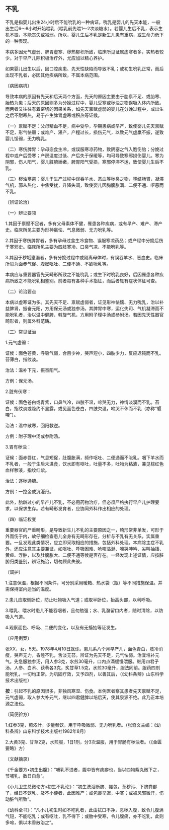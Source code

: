 ## 不乳

不乳是指婴儿出生24小时后不能吮乳的一种病证。吮乳是婴儿的先天本能，一般出生后6〜8小时开始喂乳（喂乳前先喂1〜2次淡糖水）。若婴儿生后不乳，表示生机不振，本能丧失或减弱。所以，婴儿生后不乳是新生儿患有重病，或生命力低下的一种表现。

本病多因元气虚弱、脾胃虚寒、秽热郁积所致，临床所见证属虚寒者多，实热者较少。对于早产儿除积极治疗外，尤应加以精心养护。

如果婴儿出生以后，因口腔疾患、先天性缺陷而导致不乳；或初生吮乳正常，而后出现不乳者，必因其他疾病所致，不属本病范围。

〔病因病机〕

导致本病的原因有先天和后天两个方面，先天的原因主要由于胎禀不足、或胎寒、胎热为患；后天的原因则多为分娩过程中，婴儿受寒或秽浊之物误吸入体内所致。而两者又往往有着密切的因果关系，如先天禀赋虚弱的婴儿在分娩过程中，或出生之后不耐寒热，易于产生脾胃虚寒或积热等证候。

（一）禀赋不足：父母精血不足，病中受孕，孕期患病或早产，致使婴儿先天禀赋不足，形气怯弱；或难产、滞产，产程过长，损伤元气，以致元气虚羸不振，遂致婴儿馁弱，无力吮乳。

（二）寒伤脾胃：孕母恣食生冷，或误服寒凉药物，致阴塞之气入胞伤胎；分娩过程中或产后受寒；产房温度过低、产后失于保暖等，均可导致寒邪损伤婴儿。寒为阴邪，伤人阳气，婴儿脏腑娇嫩，脾胃阳气受损，寒邪停滞不运，致使婴儿生后不乳。

（三）秽浊壅遏：婴儿于生产过程中误吞羊水、恶血等秽臭之物，壅结肠胃，凝滞气机，邪从热化，中焦受扰，升降失调，致使婴儿因胸腹胀满、二便不通、呕恶而不乳。

〔辨证论治〕

（一）辨证要领

1.其因于禀赋不足者，多有父母素体不健，罹患各种疾病，或有早产、难产、滞产史。临床所见主要为形神羸怯、气息微弱、无力吮乳等。

2.其因于寒伤脾胃者，多有孕母过食生冷食物、误服寒凉药品；或产程中分娩后伤于寒邪史。临床所见主要为四肢寒冷、口臭气凉、不能吮乳等。

3.其因于秽垢壅遏者，多有分娩过程中或刚离母体时，有误吞羊水、恶血史。临床所见为面赤气促、腹胀呕吐、二便不通、不欲吮乳等。

本病应与重要器官先天畸形所致之不能吮乳；或生下时吮乳良好，后因罹患各种疾病所致之不能吮乳相鉴别。前者每有各种手术指征，而后者辄有症状体征可查。

（二）论治要点

本病以虚寒证为多。其先天不足、禀赋虚弱者，证见形神怯懦、无力吮乳，治以补益脾肾，振奋元阳，方用保元汤或独参汤。其脾胃中寒，运化失司、气机凝滞而不能吮乳者，治以温中健脾、斡旋气机，方用附子理中汤或参附汤。若因先天性器官畸形者，则属外科范畴。

（三）常见证治

1.元气虚弱：

证候：面色苍黄，呼吸气弱，合目少神，哭声短小，四肢少力，反应迟钝而不乳。苔薄白，指纹淡。

治法：温补下元，振奋阳气。

方例：保元汤。

2.脏有伏寒：

证候：面色苍白或青紫，口鼻气冷，四肢不温，啼哭无力，神情淡漠而不乳。苔白，指纹淡或隐约不显露，或见面色苍白，四肢欠温，啼哭不休而不乳（亦称“躽啼”）。

治法：温中散寒，回阳救逆。

方例：附子理中汤或参附汤。

3.胃有秽浊：

证候：面赤唇红，气息短促，肚腹胀满，频作呕吐、二便通而不吮乳。咽下羊水而不乳者，一般于生后未进食，饮水即有呕吐，吐量不多，吐物为粘液，兼见棕红色血样秽液，指纹红紫。

治法：逐秽通腑。

方例：一捻金或沆瀣丹。

此外，胎龄过小的早产儿不乳，不必用药物治疗，但必须严格执行早产儿护理要求，以保求生存。若有畸形发育者，应协同外科作出相应的处理。

（四）临证权变

重要器官的严重畸形，是导致新生儿不乳的主要原因之一，畸形常非单发，可形于外而伤于内，故仔细检查患儿全身有无畸形存在，分析与不乳有无关系，实属重要。一旦发现此类情况，应立即采取相应的措施，包括外科处理。本病除主症不乳外，还应注意其主要兼证，如呕吐、呼吸困难、呛咳溢涎、啼哭呻吟、尖叫抽搐、黄疸、浮肿，以及肚腹胀大、二便不通等候是否存在。一经发现上述证情，应按脏腑归类鉴别，辨证施治，切勿顾此失彼。

〔调护〕

1.注意保温，根据不同条件，可分别采用暖箱、热水袋（瓶）等不同措施保温。并需保持室内适当的温度。

2.患儿应取侧卧位，防止吐物吸入气道；或取半卧位，抬高头部，以利呼吸。

3.喂乳、喂水时患儿不能吞咽者，且勿勉强；水、乳潴留口内者，随时清除，以防吸入气道。

4.观察面色、呼吸、二便的变化，以及有无搐抽等证发生。

〔应用例案〕

张XX，女，5天。1978年4月10日就诊。患儿系八个月早产儿，面色青白，肢冷消瘦，哭声无力，昏睡不乳，舌淡无苔。辨证为先天不足，元气怯弱。治宜培补元气。先急服独参汤，用人参3克，水煎30毫升，口内点滴缓慢喂服。继用四君子汤，人参、白术、茯苓各3克，炙甘草1.5克，水煎30毫升，服法同前。服药四剂能吮乳，一切均正常。为巩固疗效，又予四剂，以善其后，（《幼科条辨》山东科学技术出版社）

**按**：引起不乳的原因很多，非独风寒湿、伤食。本例医者察其患者先天禀赋不足，元气虚弱，取人参大补元气，继以四君健脾以培后天，使其泉源不绝。此乃正本培源之法也。

〔简便验方〕

1.红参3克，煎浓汁，少量频饮，用于呼吸微弱、无力吮乳者。（张奇文主编：《幼科条辨》山东科学技术出版社1982年8月）

2.大黄3克、甘草2克，水煎服，1日1剂，分3次温服，用于胃肠有秽浊者。（《金匮要略》方）

〔文献摘录〕

《千金要方•初生出腹》：“哺乳不进者，腹中皆有痰癖也，当以四物紫丸微下之，节哺乳，数日自愈”。

《小儿卫生总微论方•初生不乳论》：“初生洗浴断脐、䙀包，革秽污、下脐粪都了，经日不饮乳、及不小便者，此因难产；或包裹举迟，中寒；或被风邪微汗，伤动脏气所致”。

《幼科全书》：“凡小儿初生时如不吃乳者，此由拭口不净，恶秽入腹，致令儿腹满气短，不能吃乳；或有呕吐，乳不得下；或胎中受寒，令儿腹痛，亦不吃乳，此则多啼，俱以木香散治之”。
